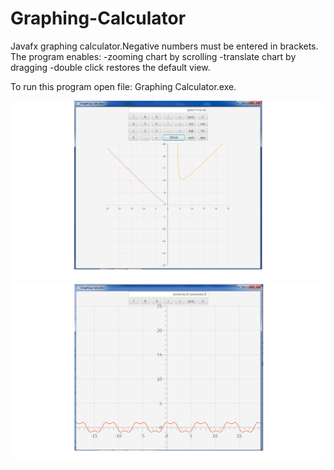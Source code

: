 # Graphing-Calculator
Javafx graphing calculator.Negative numbers must be entered in brackets.
The program enables:
-zooming chart by scrolling
-translate chart by dragging
-double click restores the default view.

To run this program open file: Graphing Calculator.exe.

![result1](./images/screen1.png)
![result2](./images/screen2.png)
